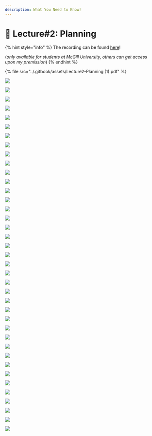 ```yaml
---
description: What You Need to Know!
---
```


# 🙏 Lecture#2: Planning

{% hint style="info" %}
The recording can be found [here](https://mcgill-my.sharepoint.com/:v:/g/personal/majid\_babaei\_mcgill\_ca/EfUnOEsY4xZNsI9A92oUffkB9MluHdgQ92hVtR5ai7GQxg?e=SkEpeZ)!

(_only available for students at McGill University, others can get access upon my premission_)
{% endhint %}

{% file src="../.gitbook/assets/Lecture2-Planning (1).pdf" %}

![](<../.gitbook/assets/image (54).png>)

![](<../.gitbook/assets/image (1) (1) (1).png>)

![](<../.gitbook/assets/image (2) (1) (1).png>)

![](<../.gitbook/assets/image (3) (1) (1).png>)

![](<../.gitbook/assets/image (4) (1) (1).png>)

![](<../.gitbook/assets/image (5) (1) (1).png>)

![](<../.gitbook/assets/image (6) (1) (1).png>)

![](<../.gitbook/assets/image (7) (1) (1).png>)

![](<../.gitbook/assets/image (8) (1) (1).png>)

![](<../.gitbook/assets/image (9) (1) (1).png>)

![](<../.gitbook/assets/image (10) (1) (1).png>)

![](<../.gitbook/assets/image (11) (1) (1).png>)

![](<../.gitbook/assets/image (12) (1) (1).png>)

![](<../.gitbook/assets/image (13) (1) (1).png>)

![](<../.gitbook/assets/image (14) (1) (1).png>)

![](<../.gitbook/assets/image (15) (1) (1).png>)

![](<../.gitbook/assets/image (16) (1) (1).png>)

![](<../.gitbook/assets/image (17) (1) (1).png>)

![](<../.gitbook/assets/image (18) (1) (1).png>)

![](<../.gitbook/assets/image (19) (1) (1).png>)

![](<../.gitbook/assets/image (20) (1) (1).png>)

![](<../.gitbook/assets/image (21) (1) (1).png>)

![](<../.gitbook/assets/image (22) (1) (1).png>)

![](<../.gitbook/assets/image (23) (1) (1).png>)

![](<../.gitbook/assets/image (24) (1) (1).png>)

![](<../.gitbook/assets/image (25) (1) (1).png>)

![](<../.gitbook/assets/image (26) (1) (1).png>)

![](<../.gitbook/assets/image (27) (1) (1).png>)

![](<../.gitbook/assets/image (28) (1) (1).png>)

![](<../.gitbook/assets/image (29) (1) (1).png>)

![](<../.gitbook/assets/image (30) (1) (1).png>)

![](<../.gitbook/assets/image (31) (1) (1).png>)

![](<../.gitbook/assets/image (32) (1) (1).png>)

![](<../.gitbook/assets/image (33) (1) (1).png>)

![](<../.gitbook/assets/image (34) (1) (1).png>)

![](<../.gitbook/assets/image (35) (1) (1).png>)

![](<../.gitbook/assets/image (36) (1) (1).png>)

![](<../.gitbook/assets/image (37) (1) (1).png>)

![](<../.gitbook/assets/image (38) (1) (1).png>)

